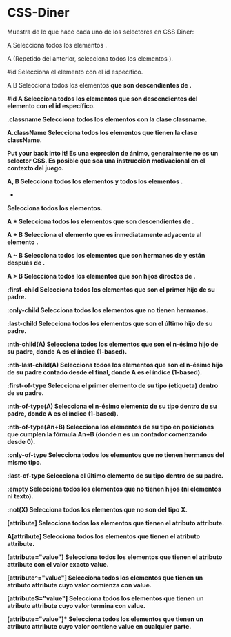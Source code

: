 # CSS-Diner
Muestra de lo que hace cada uno de los selectores en CSS Diner:

A
Selecciona todos los elementos <A>.

A
(Repetido del anterior, selecciona todos los elementos <A>).

#id
Selecciona el elemento con el id específico.

A B
Selecciona todos los elementos <B> que son descendientes de <A>.

#id A
Selecciona todos los elementos <A> que son descendientes del elemento con el id específico.

.classname
Selecciona todos los elementos con la clase classname.

A.className
Selecciona todos los elementos <A> que tienen la clase className.

Put your back into it!
Es una expresión de ánimo, generalmente no es un selector CSS. Es posible que sea una instrucción motivacional en el contexto del juego.

A, B
Selecciona todos los elementos <A> y todos los elementos <B>.

*
Selecciona todos los elementos.

A *
Selecciona todos los elementos que son descendientes de <A>.

A + B
Selecciona el elemento <B> que es inmediatamente adyacente al elemento <A>.

A ~ B
Selecciona todos los elementos <B> que son hermanos de <A> y están después de <A>.

A > B
Selecciona todos los elementos <B> que son hijos directos de <A>.

:first-child
Selecciona todos los elementos que son el primer hijo de su padre.

:only-child
Selecciona todos los elementos que no tienen hermanos.

:last-child
Selecciona todos los elementos que son el último hijo de su padre.

:nth-child(A)
Selecciona todos los elementos que son el n-ésimo hijo de su padre, donde A es el índice (1-based).

:nth-last-child(A)
Selecciona todos los elementos que son el n-ésimo hijo de su padre contado desde el final, donde A es el índice (1-based).

:first-of-type
Selecciona el primer elemento de su tipo (etiqueta) dentro de su padre.

:nth-of-type(A)
Selecciona el n-ésimo elemento de su tipo dentro de su padre, donde A es el índice (1-based).

:nth-of-type(An+B)
Selecciona los elementos de su tipo en posiciones que cumplen la fórmula An+B (donde n es un contador comenzando desde 0).

:only-of-type
Selecciona todos los elementos que no tienen hermanos del mismo tipo.

:last-of-type
Selecciona el último elemento de su tipo dentro de su padre.

:empty
Selecciona todos los elementos que no tienen hijos (ni elementos ni texto).

:not(X)
Selecciona todos los elementos que no son del tipo X.

[attribute]
Selecciona todos los elementos que tienen el atributo attribute.

A[attribute]
Selecciona todos los elementos <A> que tienen el atributo attribute.

[attribute="value"]
Selecciona todos los elementos que tienen el atributo attribute con el valor exacto value.

[attribute^="value"]
Selecciona todos los elementos que tienen un atributo attribute cuyo valor comienza con value.

[attribute$="value"]
Selecciona todos los elementos que tienen un atributo attribute cuyo valor termina con value.

[attribute="value"]*
Selecciona todos los elementos que tienen un atributo attribute cuyo valor contiene value en cualquier parte.
